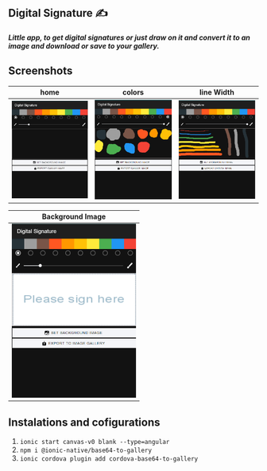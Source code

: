 ## Digital Signature ✍

##### Little app, to get digital signatures or just draw on it and convert it to an image and download or save to your gallery.

## Screenshots 
| home      | colors      | line Width       |
|------------|-------------|-------------|
| <img src="./src/assets/home.png" width="250"> | <img src="./src/assets/colors.png" width="250"> | <img src="./src/assets/linewidts.png" width="250"> |

| Background Image      |
|-------------|
| <img src="./src/assets/background-image.png" width="250"> |

## Instalations and cofigurations
1. `ionic start canvas-v0 blank --type=angular`
2. `npm i @ionic-native/base64-to-gallery` 
3. `ionic cordova plugin add cordova-base64-to-gallery`

